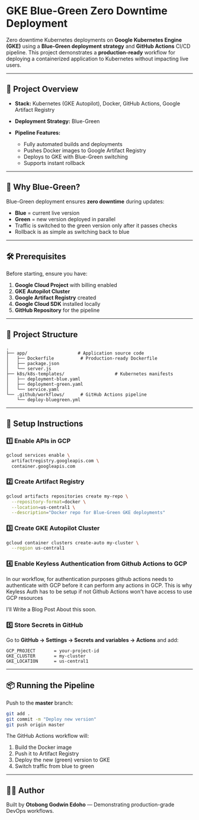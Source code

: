 # GKE Blue-Green Zero Downtime Deployment

Zero downtime Kubernetes deployments on **Google Kubernetes Engine (GKE)** using a **Blue-Green deployment strategy** and **GitHub Actions** CI/CD pipeline.
This project demonstrates a **production-ready** workflow for deploying a containerized application to Kubernetes without impacting live users.

---

## 📌 Project Overview

* **Stack:** Kubernetes (GKE Autopilot), Docker, GitHub Actions, Google Artifact Registry
* **Deployment Strategy:** Blue-Green
* **Pipeline Features:**

  * Fully automated builds and deployments
  * Pushes Docker images to Google Artifact Registry
  * Deploys to GKE with Blue-Green switching
  * Supports instant rollback

---

## 🚀 Why Blue-Green?

Blue-Green deployment ensures **zero downtime** during updates:

* **Blue** = current live version
* **Green** = new version deployed in parallel
* Traffic is switched to the green version only after it passes checks
* Rollback is as simple as switching back to blue

---

## 🛠 Prerequisites

Before starting, ensure you have:

1. **Google Cloud Project** with billing enabled
2. **GKE Autopilot Cluster**
3. **Google Artifact Registry** created
4. **Google Cloud SDK** installed locally
5. **GitHub Repository** for the pipeline

---

## 📂 Project Structure

```
.
├── app/                   # Application source code
│   ├── Dockerfile          # Production-ready Dockerfile
│   ├── package.json
│   └── server.js
├── k8s/k8s-templates/                   # Kubernetes manifests
│   ├── deployment-blue.yaml
│   ├── deployment-green.yaml
│   └── service.yaml
└── .github/workflows/      # GitHub Actions pipeline
    └── deploy-bluegreen.yml
```

---

## 🔑 Setup Instructions

### 1️⃣ Enable APIs in GCP

```bash
gcloud services enable \
  artifactregistry.googleapis.com \
  container.googleapis.com
```

### 2️⃣ Create Artifact Registry

```bash
gcloud artifacts repositories create my-repo \
  --repository-format=docker \
  --location=us-central1 \
  --description="Docker repo for Blue-Green GKE deployments"
```

### 3️⃣ Create GKE Autopilot Cluster

```bash
gcloud container clusters create-auto my-cluster \
  --region us-central1
```

### 4️⃣ Enable Keyless Authentication from Github Actions to GCP

In our workflow, for authentication purposes github actions needs to authenticate with GCP before it can perform any actions in GCP.
This is why Keyless Auth has to be setup if not Github Actions won't have access to use GCP resources

I'll Write a Blog Post About this soon.

### 5️⃣ Store Secrets in GitHub

Go to **GitHub → Settings → Secrets and variables → Actions** and add:

```
GCP_PROJECT       = your-project-id
GKE_CLUSTER       = my-cluster
GKE_LOCATION      = us-central1
```

---

## 📦 Running the Pipeline

Push to the **master** branch:

```bash
git add .
git commit -m "Deploy new version"
git push origin master
```

The GitHub Actions workflow will:

1. Build the Docker image
2. Push it to Artifact Registry
3. Deploy the new (green) version to GKE
4. Switch traffic from blue to green



---

## 🧑‍💻 Author

Built by **Otobong Godwin Edoho** — Demonstrating production-grade DevOps workflows.
